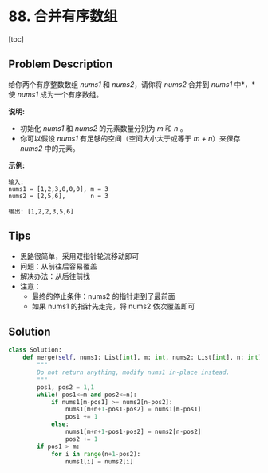 # 88. 合并有序数组

[toc]

## Problem Description

给你两个有序整数数组 *nums1* 和 *nums2*，请你将 *nums2* 合并到 *nums1* 中*，*使 *nums1* 成为一个有序数组。

 

**说明:**

- 初始化 *nums1* 和 *nums2* 的元素数量分别为 *m* 和 *n* 。
- 你可以假设 *nums1* 有足够的空间（空间大小大于或等于 *m + n*）来保存 *nums2* 中的元素。

 

**示例:**

```
输入:
nums1 = [1,2,3,0,0,0], m = 3
nums2 = [2,5,6],       n = 3

输出: [1,2,2,3,5,6]
```



## Tips



- 思路很简单，采用双指针轮流移动即可
- 问题：从前往后容易覆盖
- 解决办法：从后往前找
- 注意：
  - 最终的停止条件：nums2 的指针走到了最前面
  - 如果 nums1 的指针先走完，将 nums2 依次覆盖即可



## Solution 



```python
class Solution:
    def merge(self, nums1: List[int], m: int, nums2: List[int], n: int) -> None:
        """
        Do not return anything, modify nums1 in-place instead.
        """
        pos1, pos2 = 1,1
        while( pos1<=m and pos2<=n):
            if nums1[m-pos1] >= nums2[n-pos2]:
                nums1[m+n+1-pos1-pos2] = nums1[m-pos1]
                pos1 += 1
            else:
                nums1[m+n+1-pos1-pos2] = nums2[n-pos2]
                pos2 += 1
        if pos1 > m:
            for i in range(n+1-pos2):
                nums1[i] = nums2[i]
                
    
```


